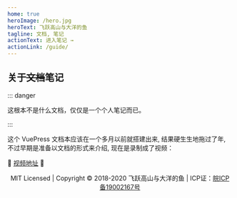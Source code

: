 ```yaml
---
home: true
heroImage: /hero.jpg
heroText: 飞跃高山与大洋的鱼
tagline: 文档, 笔记
actionText: 进入笔记 →
actionLink: /guide/
---
```


## 关于~~文档~~笔记

::: danger

这根本不是什么文档，仅仅是一个个人笔记而已。

:::

这个 VuePress 文档本应该在一个多月以前就搭建出来, 结果硬生生地拖过了年, 不过早期是准备以文档的形式来介绍, 现在是录制成了视频：


:tada: [视频地址](https://www.bilibili.com/video/av43316513/) :tada:


<p style="text-align:center;">MIT Licensed | Copyright © 2018-2020 飞跃高山与大洋的鱼 | ICP证：<a href="http://www.beian.miit.gov.cn" target="_blank" rel="noopener noreferrer">皖ICP备19002167号</a></p>